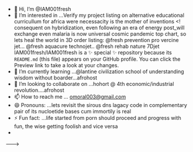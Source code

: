 - 👋 Hi, I’m @IAM001fresh
- 👀 I’m interested in ...Verify my project listing on alternative educational curricullum for africa were necessacity is the mother of inventions
<! consequent on hybridization, even following an era of energy post_will exchange even malaria is now universal cosmic pandemic top chart, so lets heal the world in 3D order listing:
@fresh prevention pro vercine jet...
@fresh aquacure technojet..
@fresh rehab nature 7Djet
IAM001fresh/IAM001fresh is a ✨ special ✨ repository because its `README.md` (this file) appears on your GitHub profile.
You can click the Preview link to take a look at your changes.
- 🌱 I’m currently learning ...@lantine civilization school of understanding wisdom without boarder...afrohost
- 💞️ I’m looking to collaborate on ...hohort @ 4th economic/industrial revolution....afrohost
- 📫 How to reach me ... omoral003@gmail.com
- 😄 Pronouns: ...lets revisit the sirous dns lagacy code in complementary pair of its nucloetide bases cum immortily is real
- ⚡ Fun fact: ...life started from porn should proceed and progress with fun, the wise getting foolish and vice versa
-
--->
